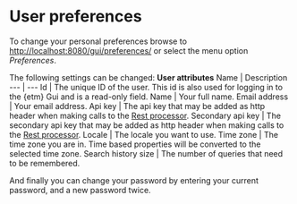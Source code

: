 # User preferences
To change your personal preferences browse to <http://localhost:8080/gui/preferences/> or select the menu option *Preferences*.

The following settings can be changed:
**User attributes**
Name | Description
--- | ---
Id | The unique ID of the user. This id is also used for logging in to the {etm} Gui and is a read-only field.
Name | Your full name.
Email address | Your email address.
Api key | The api key that may be added as http header when making calls to the [Rest processor](../processing-events/rest-processor.md).
Secondary api key | The secondary api key that may be added as http header when making calls to the [Rest processor](../processing-events/rest-processor.md).
Locale | The locale you want to use.
Time zone | The time zone you are in. Time based properties will be converted to the selected time zone.
Search history size | The number of queries that need to be remembered.

And finally you can change your password by entering your current password, and a new password twice.

